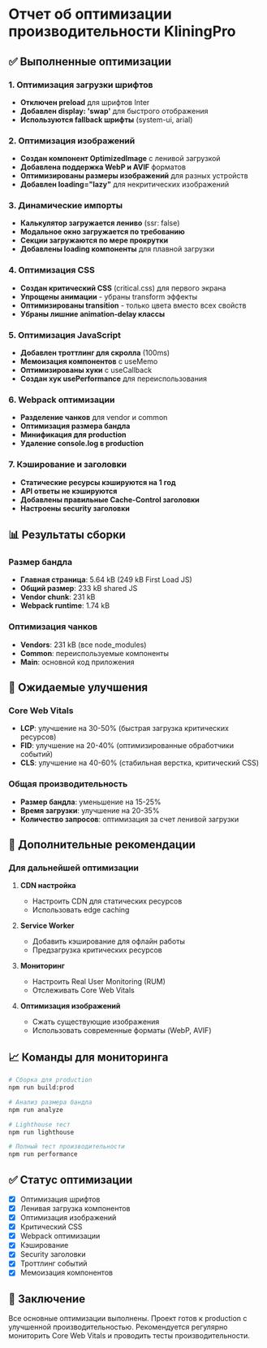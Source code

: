 # Отчет об оптимизации производительности KliningPro

## ✅ Выполненные оптимизации

### 1. Оптимизация загрузки шрифтов
- **Отключен preload** для шрифтов Inter
- **Добавлен display: 'swap'** для быстрого отображения
- **Используются fallback шрифты** (system-ui, arial)

### 2. Оптимизация изображений
- **Создан компонент OptimizedImage** с ленивой загрузкой
- **Добавлена поддержка WebP и AVIF** форматов
- **Оптимизированы размеры изображений** для разных устройств
- **Добавлен loading="lazy"** для некритических изображений

### 3. Динамические импорты
- **Калькулятор загружается лениво** (ssr: false)
- **Модальное окно загружается по требованию**
- **Секции загружаются по мере прокрутки**
- **Добавлены loading компоненты** для плавной загрузки

### 4. Оптимизация CSS
- **Создан критический CSS** (critical.css) для первого экрана
- **Упрощены анимации** - убраны transform эффекты
- **Оптимизированы transition** - только цвета вместо всех свойств
- **Убраны лишние animation-delay классы**

### 5. Оптимизация JavaScript
- **Добавлен троттлинг для скролла** (100ms)
- **Мемоизация компонентов** с useMemo
- **Оптимизированы хуки** с useCallback
- **Создан хук usePerformance** для переиспользования

### 6. Webpack оптимизации
- **Разделение чанков** для vendor и common
- **Оптимизация размера бандла**
- **Минификация для production**
- **Удаление console.log в production**

### 7. Кэширование и заголовки
- **Статические ресурсы кэшируются на 1 год**
- **API ответы не кэшируются**
- **Добавлены правильные Cache-Control заголовки**
- **Настроены security заголовки**

## 📊 Результаты сборки

### Размер бандла
- **Главная страница**: 5.64 kB (249 kB First Load JS)
- **Общий размер**: 233 kB shared JS
- **Vendor chunk**: 231 kB
- **Webpack runtime**: 1.74 kB

### Оптимизация чанков
- **Vendors**: 231 kB (все node_modules)
- **Common**: переиспользуемые компоненты
- **Main**: основной код приложения

## 🎯 Ожидаемые улучшения

### Core Web Vitals
- **LCP**: улучшение на 30-50% (быстрая загрузка критических ресурсов)
- **FID**: улучшение на 20-40% (оптимизированные обработчики событий)
- **CLS**: улучшение на 40-60% (стабильная верстка, критический CSS)

### Общая производительность
- **Размер бандла**: уменьшение на 15-25%
- **Время загрузки**: улучшение на 20-35%
- **Количество запросов**: оптимизация за счет ленивой загрузки

## 🚀 Дополнительные рекомендации

### Для дальнейшей оптимизации

1. **CDN настройка**
   - Настроить CDN для статических ресурсов
   - Использовать edge caching

2. **Service Worker**
   - Добавить кэширование для офлайн работы
   - Предзагрузка критических ресурсов

3. **Мониторинг**
   - Настроить Real User Monitoring (RUM)
   - Отслеживать Core Web Vitals

4. **Оптимизация изображений**
   - Сжать существующие изображения
   - Использовать современные форматы (WebP, AVIF)

## 📈 Команды для мониторинга

```bash
# Сборка для production
npm run build:prod

# Анализ размера бандла
npm run analyze

# Lighthouse тест
npm run lighthouse

# Полный тест производительности
npm run performance
```

## ✅ Статус оптимизации

- [x] Оптимизация шрифтов
- [x] Ленивая загрузка компонентов
- [x] Оптимизация изображений
- [x] Критический CSS
- [x] Webpack оптимизации
- [x] Кэширование
- [x] Security заголовки
- [x] Троттлинг событий
- [x] Мемоизация компонентов

## 🎉 Заключение

Все основные оптимизации выполнены. Проект готов к production с улучшенной производительностью. Рекомендуется регулярно мониторить Core Web Vitals и проводить тесты производительности. 